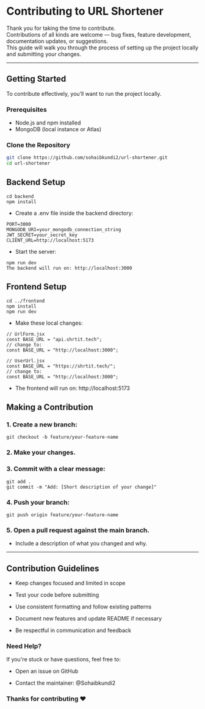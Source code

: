 # Contributing to URL Shortener

Thank you for taking the time to contribute.  
Contributions of all kinds are welcome — bug fixes, feature development, documentation updates, or suggestions.  
This guide will walk you through the process of setting up the project locally and submitting your changes.

---

## Getting Started

To contribute effectively, you’ll want to run the project locally.

### Prerequisites

- Node.js and npm installed
- MongoDB (local instance or Atlas)

### Clone the Repository

```bash
git clone https://github.com/sohaibkundi2/url-shortener.git
cd url-shortener
```
## Backend Setup
```
cd backend
npm install
```

- Create a .env file inside the backend directory:

```
PORT=3000
MONGODB_URI=your_mongodb_connection_string
JWT_SECRET=your_secret_key
CLIENT_URL=http://localhost:5173
```
- Start the server:

```
npm run dev
The backend will run on: http://localhost:3000
```

## Frontend Setup
```
cd ../frontend
npm install
npm run dev
```
- Make these local changes:

```
// UrlForm.jsx
const BASE_URL = "api.shrtit.tech";
// change to:
const BASE_URL = "http://localhost:3000";

// UserUrl.jsx
const BASE_URL = "https://shrtit.tech/";
// change to:
const BASE_URL = "http://localhost:3000";
```
- The frontend will run on: http://localhost:5173

## Making a Contribution
### 1. Create a new branch:

```
git checkout -b feature/your-feature-name
```
### 2. Make your changes.

### 3. Commit with a clear message:

```
git add .
git commit -m "Add: [Short description of your change]"
```
### 4. Push your branch:
```
git push origin feature/your-feature-name
```
### 5. Open a pull request against the main branch.
- Include a description of what you changed and why.
---
## Contribution Guidelines

- Keep changes focused and limited in scope

- Test your code before submitting

- Use consistent formatting and follow existing patterns

- Document new features and update README if necessary

- Be respectful in communication and feedback

### Need Help?
If you're stuck or have questions, feel free to:

- Open an issue on GitHub

- Contact the maintainer: @Sohaibkundi2

### Thanks for contributing ❤️

